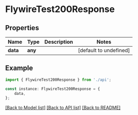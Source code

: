 # FlywireTest200Response


## Properties

Name | Type | Description | Notes
------------ | ------------- | ------------- | -------------
**data** | **any** |  | [default to undefined]

## Example

```typescript
import { FlywireTest200Response } from './api';

const instance: FlywireTest200Response = {
    data,
};
```

[[Back to Model list]](../README.md#documentation-for-models) [[Back to API list]](../README.md#documentation-for-api-endpoints) [[Back to README]](../README.md)

